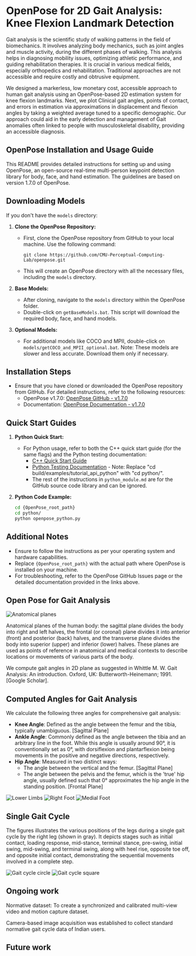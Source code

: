 
# OpenPose for 2D Gait Analysis: Knee Flexion Landmark Detection 

Gait analysis is the scientific study of walking patterns in the field of biomechanics. It involves analyzing body mechanics, such as joint angles and muscle activity, during the different phases of walking. This analysis helps in diagnosing mobility issues, optimizing athletic performance, and guiding rehabilitation therapies.
It is crucial in various medical fields, especially orthopedics and rehabilitation.  Traditional approaches are not accessible and require costly and obtrusive equipment. 

We designed a markerless, low monetary cost, accessible approach to human gait analysis using an OpenPose-based 2D estimation system for knee flexion landmarks. Next, we plot Clinical gait angles, points of contact, and errors in estimation via approximations in displacement and flexion angles by taking a weighted average tuned to a specific demographic. 
Our approach could aid in the early detection and management of Gait anomalies often linked to people with musculoskeletal disability, providing an accessible diagnosis.

## OpenPose Installation and Usage Guide 

This README provides detailed instructions for setting up and using OpenPose, an open-source real-time multi-person keypoint detection library for body, face, and hand estimation. The guidelines are based on version 1.7.0 of OpenPose.

## Downloading Models

If you don't have the `models` directory:

1. **Clone the OpenPose Repository:**
   - First, clone the OpenPose repository from GitHub to your local machine. Use the following command:
     ```
     git clone https://github.com/CMU-Perceptual-Computing-Lab/openpose.git
     ```
   - This will create an OpenPose directory with all the necessary files, including the `models` directory.

2. **Base Models:**
   - After cloning, navigate to the `models` directory within the OpenPose folder.
   - Double-click on `getBaseModels.bat`. This script will download the required body, face, and hand models.

3. **Optional Models:**
   - For additional models like COCO and MPII, double-click on `models/getCOCO_and_MPII_optional.bat`. Note: These models are slower and less accurate. Download them only if necessary.

## Installation Steps

- Ensure that you have cloned or downloaded the OpenPose repository from GitHub. For detailed instructions, refer to the following resources:
    - OpenPose v1.7.0: [OpenPose GitHub - v1.7.0](https://github.com/CMU-Perceptual-Computing-Lab/openpose/tree/v1.7.0)
    - Documentation: [OpenPose Documentation - v1.7.0](https://github.com/CMU-Perceptual-Computing-Lab/openpose/blob/v1.7.0/doc/)

## Quick Start Guides

1. **Python Quick Start:**
   - For Python usage, refer to both the C++ quick start guide (for the same flags) and the Python testing documentation:
       - [C++ Quick Start Guide](https://github.com/CMU-Perceptual-Computing-Lab/openpose/blob/v1.7.0/doc/quick_start.md)
       - [Python Testing Documentation](https://github.com/CMU-Perceptual-Computing-Lab/openpose/blob/v1.7.0/doc/modules/python_module.md#testing) - Note: Replace "cd build/examples/tutorial_api_python" with "cd python/".
       - The rest of the instructions in `python_module.md` are for the GitHub source code library and can be ignored.

2. **Python Code Example:**
   ```bash
   cd {OpenPose_root_path}
   cd python/
   python openpose_python.py
   ```

## Additional Notes

- Ensure to follow the instructions as per your operating system and hardware capabilities.
- Replace `{OpenPose_root_path}` with the actual path where OpenPose is installed on your machine.
- For troubleshooting, refer to the OpenPose GitHub Issues page or the detailed documentation provided in the links above.


## Open Pose for Gait Analysis


![Anatomical planes](images/anatomical_planes.png "Anatomical planes used in Biomechanics")

Anatomical planes of the human body: the sagittal plane divides the body into right and left halves, the frontal (or coronal) plane divides it into anterior (front) and posterior (back) halves, and the transverse plane divides the body into superior (upper) and inferior (lower) halves. These planes are used as points of reference in anatomical and medical contexts to describe locations or movements of various parts of the body.


We compute gait angles in 2D plane as suggested in Whittle M. W. Gait Analysis: An introduction. Oxford, UK: Butterworth-Heinemann; 1991. [Google Scholar].

## Computed Angles for Gait Analysis

We calculate the following three angles for comprehensive gait analysis:

- **Knee Angle**: Defined as the angle between the femur and the tibia, typically unambiguous. [Sagittal Plane]
- **Ankle Angle**: Commonly defined as the angle between the tibia and an arbitrary line in the foot. While this angle is usually around 90°, it is conventionally set as 0°, with dorsiflexion and plantarflexion being movements in the positive and negative directions, respectively.
- **Hip Angle**: Measured in two distinct ways:
  - The angle between the vertical and the femur. [Sagittal Plane]
  - The angle between the pelvis and the femur, which is the 'true' hip angle, usually defined such that 0° approximates the hip angle in the standing position. [Frontal Plane]

![Lower Limbs](images/lower_limbs_resized.png "Lower Limbs")
![Right Foot](images/right_foot_resized.png "Right Foot")
![Medial Foot](images/medial_foot.png "Medial Foot")


## Single Gait Cycle

The figures illustrates the various positions of the legs during a single gait cycle by the right leg (shown in gray). It depicts stages such as initial contact, loading response, mid-stance, terminal stance, pre-swing, initial swing, mid-swing, and terminal swing, along with heel rise, opposite toe off, and opposite initial contact, demonstrating the sequential movements involved in a complete step.


![Gait cycle circle](images/gait_cycle_circle.png "Gait cycle circle")
![Gait cycle square](images/single_gait_square.png "Gait cycle square")

## Ongoing work 

Normative dataset: To create a synchronized and calibrated multi-view video and motion capture dataset. 

Camera-based image acquisition was established to collect standard normative gait cycle data of Indian users.


## Future work 

